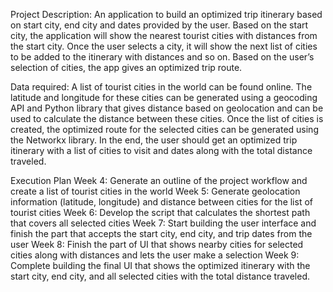 Project Description: An application to build an optimized trip itinerary based on start city, end city and dates provided by the user. Based on the start city, the application will show the nearest tourist cities with distances from the start city. Once the user selects a city, it will show the next list of cities to be added to the itinerary with distances and so on. Based on the user’s selection of cities, the app gives an optimized trip route. 

Data required: A list of tourist cities in the world can be found online. The latitude and longitude for these cities can be generated using a geocoding API and Python library that gives distance based on geolocation and can be used to calculate the distance between these cities. Once the list of cities is created, the optimized route for the selected cities can be generated using the Networkx library. In the end, the user should get an optimized trip itinerary with a list of cities to visit and dates along with the total distance traveled.

Execution Plan
Week 4: Generate an outline of the project workflow and create a list of tourist cities in the world
Week 5: Generate geolocation information (latitude, longitude) and distance between cities for the list of tourist cities
Week 6: Develop the script that calculates the shortest path that covers all selected cities
Week 7: Start building the user interface and finish the part that accepts the start city, end city, and trip dates from the user
Week 8: Finish the part of UI that shows nearby cities for selected cities along with distances and lets the user make a selection
Week 9: Complete building the final UI that shows the optimized itinerary with the start city, end city, and all selected cities with the total distance traveled.



